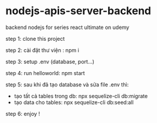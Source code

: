 # nodejs-apis-server-backend
backend nodejs for series react ultimate on udemy

step 1: clone this project

step 2: cài đặt thư viện :   npm i

step 3: setup .env (database, port...)

step 4: run  helloworld:     npm start

step 5: 
sau khi đã tạo database và sửa file .env thì:
- tạo tất cả tables trong db:    npx sequelize-cli db:migrate
- tạo data cho tables:           npx sequelize-cli db:seed:all

step 6: enjoy !
